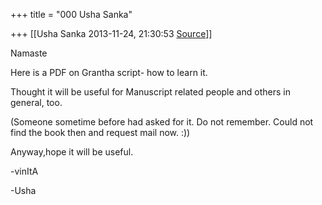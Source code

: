 +++
title = "000 Usha Sanka"

+++
[[Usha Sanka	2013-11-24, 21:30:53 [Source](https://groups.google.com/g/samskrita/c/j9qY60X9IPw)]]



Namaste

Here is a PDF on Grantha script- how to learn it.

Thought it will be useful for Manuscript related people and others in general, too.

(Someone sometime before had asked for it. Do not remember. Could not find the book then and request mail now. :))

Anyway,hope it will be useful.

-vinItA

-Usha

  

